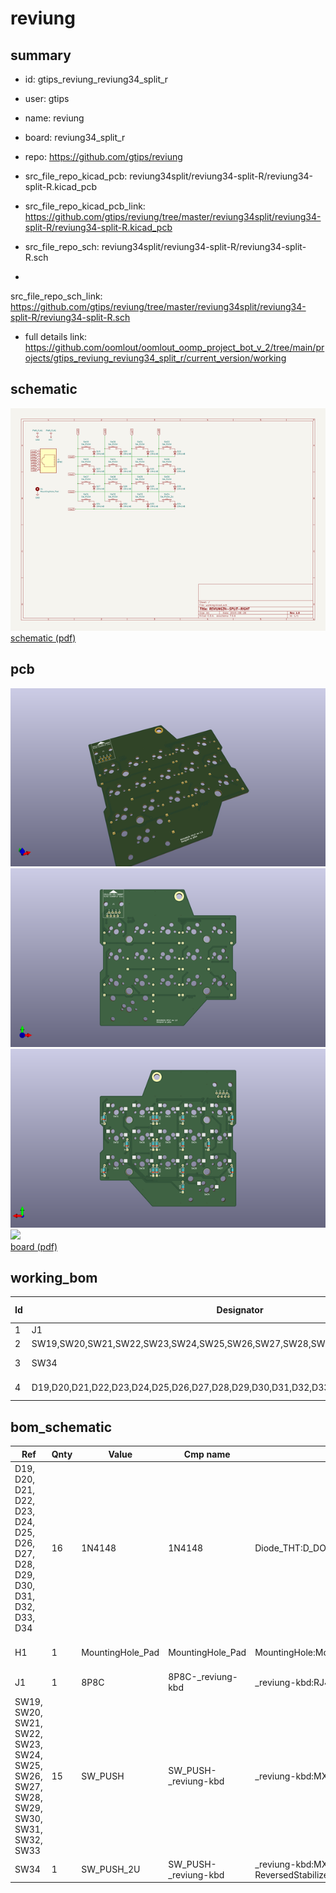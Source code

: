 # reviung
 
## summary 
* id: gtips_reviung_reviung34_split_r
* user: gtips
* name: reviung
* board: reviung34_split_r
* repo: https://github.com/gtips/reviung
* src_file_repo_kicad_pcb: reviung34split/reviung34-split-R/reviung34-split-R.kicad_pcb
* src_file_repo_kicad_pcb_link: https://github.com/gtips/reviung/tree/master/reviung34split/reviung34-split-R/reviung34-split-R.kicad_pcb


* src_file_repo_sch: reviung34split/reviung34-split-R/reviung34-split-R.sch
*
 src_file_repo_sch_link: https://github.com/gtips/reviung/tree/master/reviung34split/reviung34-split-R/reviung34-split-R.sch
* full details link: https://github.com/oomlout/oomlout_oomp_project_bot_v_2/tree/main/projects/gtips_reviung_reviung34_split_r/current_version/working  

## schematic  
![](working_schematic_600.png)  
[schematic (pdf)](working_schematic.pdf)  

## pcb  
![](working_3d_600.png) 
![](working_3d_front_600.png)  
![](working_3d_back_600.png)  
![](working_600.png)  
[board (pdf)](working.pdf)  

## working_bom
| Id | Designator | Footprint | Quantity | Designation | Supplier and ref |  | None | 
| --- | --- | --- | --- | --- | --- | --- | --- | 
| 1 | J1 | RJ45-DS1128-05-S8B8P | 1 | 8P8C |  |  | [''] | 
| 2 | SW19,SW20,SW21,SW22,SW23,SW24,SW25,SW26,SW27,SW28,SW29,SW30,SW31,SW32,SW33 | MXOnly-1U-Hotswap | 15 | SW_PUSH |  |  | [''] | 
| 3 | SW34 | MXOnly-2U-Hotswap-ReversedStabilizers | 1 | SW_PUSH_2U |  |  | [''] | 
| 4 | D19,D20,D21,D22,D23,D24,D25,D26,D27,D28,D29,D30,D31,D32,D33,D34 | D_DO-35_SOD27_P7.62mm_Horizontal | 16 | 1N4148 |  |  | [''] | 


## bom_schematic
| Ref | Qnty | Value | Cmp name | Footprint | Description | Vendor | DNP | 
| --- | --- | --- | --- | --- | --- | --- | --- | 
| D19, D20, D21, D22, D23, D24, D25, D26, D27, D28, D29, D30, D31, D32, D33, D34 | 16 | 1N4148 | 1N4148 | Diode_THT:D_DO-35_SOD27_P7.62mm_Horizontal | 100V 0.15A standard switching diode, DO-35 |  |  | 
| H1 | 1 | MountingHole_Pad | MountingHole_Pad | MountingHole:MountingHole_4.3mm_M4_ISO14580_Pad | Mounting Hole with connection |  |  | 
| J1 | 1 | 8P8C | 8P8C-_reviung-kbd | _reviung-kbd:RJ45-DS1128-05-S8B8P |  |  |  | 
| SW19, SW20, SW21, SW22, SW23, SW24, SW25, SW26, SW27, SW28, SW29, SW30, SW31, SW32, SW33 | 15 | SW_PUSH | SW_PUSH-_reviung-kbd | _reviung-kbd:MXOnly-1U-Hotswap |  |  |  | 
| SW34 | 1 | SW_PUSH_2U | SW_PUSH-_reviung-kbd | _reviung-kbd:MXOnly-2U-Hotswap-ReversedStabilizers |  |  |  | 



